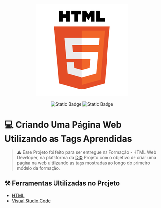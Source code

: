 <div align="center">
  <img src="/img/pngegg.png" alt="Banner" title="Banner">
</div>
<div align="center">
  
![Static Badge](https://img.shields.io/badge/HTML-_?style=flat&logo=html5&logoColor=%23ffffff&labelColor=%23222222&color=%23ffffff)
![Static Badge](https://img.shields.io/badge/VSCode-red?style=flat&logo=visualstudiocode&logoColor=%23007ACC&labelColor=%23222222&color=%23555555)



</div>

# 💻 Criando Uma Página Web Utilizando as Tags Aprendidas 

> ⚠️ Esse Projeto foi feito para ser entregue na Formação - HTML Web Developer, na plataforma da [DIO](https://www.dio.me/)
Projeto com o objetivo de criar uma página na web ultilizando as tags mostradas ao longo do primeiro módulo da formação.

## ⚒️ Ferramentas Ultilizadas no Projeto 
- [HTML](https://developer.mozilla.org/en-US/docs/Web/HTML)
- [Visual Studio Code](https://code.visualstudio.com/docs)
